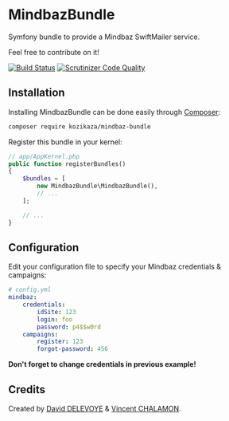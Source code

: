 # MindbazBundle

Symfony bundle to provide a Mindbaz SwiftMailer service.

Feel free to contribute on it!

[![Build Status](https://travis-ci.org/Kozikaza/MindbazBundle.svg?branch=master)](https://travis-ci.org/Kozikaza/MindbazBundle)
[![Scrutinizer Code Quality](https://scrutinizer-ci.com/g/Kozikaza/MindbazBundle/badges/quality-score.png?b=master)](https://scrutinizer-ci.com/g/Kozikaza/MindbazBundle/?branch=master)

## Installation

Installing MindbazBundle can be done easily through [Composer](https://getcomposer.org/):

```bash
composer require kozikaza/mindbaz-bundle
```

Register this bundle in your kernel:

```php
// app/AppKernel.php
public function registerBundles()
{
    $bundles = [
        new MindbazBundle\MindbazBundle(),
        // ...
    ];

    // ...
}
```

## Configuration

Edit your configuration file to specify your Mindbaz credentials & campaigns:

```yml
# config.yml
mindbaz:
    credentials:
        idSite: 123
        login: foo
        password: p4$$w0rd
    campaigns:
        register: 123
        forgot-password: 456
```

**Don't forget to change credentials in previous example!**

## Credits

Created by [David DELEVOYE](https://github.com/daviddlv/) & [Vincent CHALAMON](https://github.com/vincentchalamon/).
